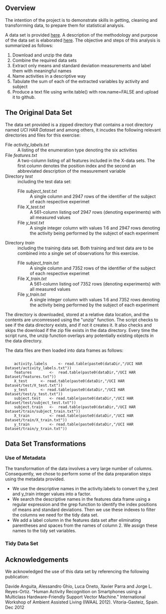 ## Overview

The intention of the project is to demonstrate skills in getting, cleaning and transforrming data, to prepare them for statistical analysis. 

A data set is provided <a href="https://d396qusza40orc.cloudfront.net/getdata%2Fprojectfiles%2FUCI%20HAR%20Dataset.zip">here</a>. 
A description of the methodology and purpose of the data set is elaborated <a href="http://archive.ics.uci.edu/ml/datasets/Human+Activity+Recognition+Using+Smartphones">here</a>. 
The objective and steps of this analysis is summarized as follows:

<ol><li>Download and unzip the data
</li><li> Combine the required data sets
</li><li> Extract only means and standard deviation measurements and label them with meaningful names
</li><li> Name activities in a descriptive way 
</li><li> Tabulate the sum of each of the extracted variables by activity and subject
</li><li> Produce a text file using write.table() with row.name=FALSE and upload it to github.
</li></ol>

## The Original Data Set

The data set provided is a zipped directory that contains a root directory named <em>UCI HAR Dataset</em> and 
among others, it incudes the following relevant directories and files for this exercise:
<dl>
<dt>File <em>activity_labels.txt</em></dt><dd> A listing of the enumeration type denoting the six activities</dd>
<dt>File <em>features.txt</em></dt><dd>A two-column listing of all features included in the X-data sets. 
		The first column denotes the position index and the second an abbreviated description of the measurement variable</dd>
<dt>Directory <em>test</em></dt><dd> including the test data set:
		<dl>	<dt>File <em>subject_test.txt</em></dt><dd>A single column and 2947 rows of the identifier of the subject of each respective experimet</dd>
			<dt>File <em>X_test.txt</em></dt><dd>A 561-column listing oof 2947 rows (denoting experiments) with all measured values</dd>
			<dt>File <em>y_test.txt</em></dt><dd>A single integer column with values 1:6 and 2947 rows denoting the activity being performed by the subject of each experiment</dd>
		</dl></dd>
<dt>Directory <em>train</em></dt><dd> including the training data set. Both training and test data are to be combined into a single set of observations for this exercise.
		<dl>	<dt>File <em>subject_train.txt</em></dt><dd>A single column and 7352 rows of the identifier of the subject of each respective experimet</dd>
			<dt>File <em>X_train.txt</em></dt><dd>A 561-column listing oof 7352 rows (denoting experiments) with all measured values</dd>
			<dt>File <em>y_train.txt</em></dt><dd>A single integer column with values 1:6 and 7352 rows denoting the activity being performed by the subject of each experiment</dd>
		</dl></dd>
</dl>

The directory is downloaded, stored at a relative data location, and the contents are uncomressed using the "unzip" function.
The script checks to see if the data directory exists, and if not it creates it. It also checks and skips the download if the zip file exists in the data directory. 
Every time the script runs, the unzip function overlays any potentially existing objects in the data directory.

The data files are then loaded into data frames as follows:

<code>
	activity.labels 	<- read.table(paste0(dataDir,"/UCI HAR Dataset/activity_labels.txt"))
	features 		<-  read.table(paste0(dataDir,"/UCI HAR Dataset/features.txt"))
	X_test 		<- read.table(paste0(dataDir,"/UCI HAR Dataset/test/X_test.txt"))
	y_test 		<- read.table(paste0(dataDir,"/UCI HAR Dataset/test/y_test.txt"))
	subject.test 	<- read.table(paste0(dataDir,"/UCI HAR Dataset/test/subject_test.txt"))
	subject.train 	<-  read.table(paste0(dataDir,"/UCI HAR Dataset/train/subject_train.txt"))
	X_train 		<- read.table(paste0(dataDir,"/UCI HAR Dataset/train/X_train.txt"))
	y_train 		<- read.table(paste0(dataDir,"/UCI HAR Dataset/train/y_train.txt"))
</code>

## Data Set Transformations

### Use of Metadata

The transformation of the data involves a very large number of columns. Consequently, we chose to perform some of the data preparation
steps using the metadata provided.
* We use the descriptive names in the activity.labels to convert the y_test and y_train integer values into a factor.
* We search the descriptive names in the features data frame using a regular expression and the grep function to identify the index positions of means and standard deviations. 
  Then we use these indexes to filter the columns we need for the tidy data set. 
* We add a label column in the features data set after eliminating parentheses and spaces from the names of column 2. We assign these names to the tidy set variables. 

### Tidy Data Set



## Acknowledgements
We acknowledged the use of this data set by referencing the following publication:

Davide Anguita, Alessandro Ghio, Luca Oneto, Xavier Parra and Jorge L. Reyes-Ortiz. 
	"Human Activity Recognition on Smartphones using a Multiclass Hardware-Friendly Support Vector Machine." 
	International Workshop of Ambient Assisted Living (IWAAL 2012). Vitoria-Gasteiz, Spain. Dec 2012

